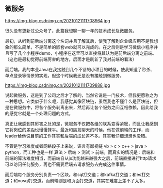 ## 微服务



https://img-blog.csdnimg.cn/20210121111708964.jpg

很久没有更新过公众号了，此篇我想聊一聊一年的技术成长及微服务。



最初，从听到前后端分离这个名词并且了解其后，使我了解到企业级应用不是我想象的那么简单，不是简单的嵌套web就可以完成的。在之后则是学习微信小程序并且写了几个小程序demo，小程序在这里可以直接将其认为是前后端分离之前端。（这也是最初觉得前端厉害的地方，后面才是刷新了我对前端的看法）



而后端，我的本业Java在我接触到几个不错的小项目的时候，使我知道了秒杀、单点登录等情景的实现，但这个时候我还是没有接触到微服务。

https://img-blog.csdnimg.cn/20210121111709888.jpg

说起微服务，这是到了公司之后才了解的，当然它说是一门技术，但我更愿称之为一种思想。它类似于什么呢，我感觉其像区块链，虽然我也不懂什么是区块链，但是在微服务中，将各个服务剥离出来，然后再让各个服务之间互相依赖，因此给我的感觉它就是一个处理问题的方式。



真正让我感到其厉害之处的是，微服务不仅把各组的联系变得紧密，而且让我感到它将岗位的差距也慢慢抹平。最近和朋友聊天的时候，他在做前端的工作，而leader给他说目前的工作其实和后端的成长差不多。其实我仔细想想也没错。



不管是学习难度或者网络段子上来说，语言有鄙视链 vb > c > c++ > java > python，而工种也是一样 算法 > 后端 > 测试 > 前端。而真实的情况是：后端和前端的算法难度相当，而前端自从js功能越来越强大之后，前端直接进行http请求可以访问任何服务，再也不需要后端去请求服务去完成这件事情。



而后端每个服务分别负责一个区块，和sql打交道；和kafka打交道；和es打交道；和nosql打交道。而前端则是和页面打交道，其实在难度上差不了太多。



